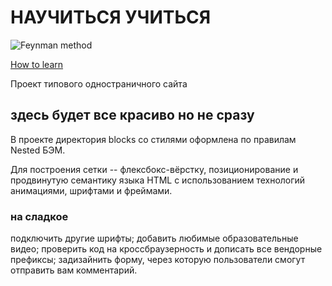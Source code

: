 # НАУЧИТЬСЯ УЧИТЬСЯ

![Feynman method](https://media.giphy.com/media/Hy42qg9NvnRIiFpqeh/giphy.gif)

[How to learn](auroraptor.github.io/how-to-learn/)

Проект типового одностраничного сайта

## здесь будет все красиво но не сразу

В проекте директория blocks со стилями оформлена по правилам Nested БЭМ.

Для построения сетки -- флексбокс-вёрстку, позиционирование и продвинутую семантику языка HTML с использованием технологий анимациями, шрифтами и фреймами.

### на сладкое

подключить другие шрифты;
добавить любимые образовательные видео;
проверить код на кроссбраузерность и дописать все вендорные префиксы;
задизайнить форму, через которую пользователи смогут отправить вам комментарий.
